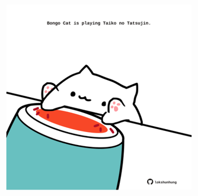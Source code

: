 <!-- built at 07/04/2021, 07:10:10 UTC -->
<p align="center">
  <img width="500" height="500" src="./ReadmeImage.svg">
</p>

